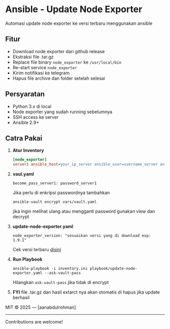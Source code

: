 # Ansible - Update Node Exporter

Automasi update node exporter ke versi terbaru menggunakan ansible

## Fitur
- Download node exporter dari github release 
- Ekstraksi file .tar.gz
- Replace file binary `node_exporter` ke `/usr/local/bin`
- Re-start service `node_exporter`
- Kirim notifikasi ke telegram
- Hapus file archive dan folder setelah selesai

## Persyaratan
- Python 3.x di local
- Node exporter yang sudah running sebelumnya
- SSH access ke server
- Ansible 2.9+

## Catra Pakai

1. **Atur Inventory**

    ```ini
    [node_exporter]
    server1 ansible_host=your_ip_server ansible_user=username_server ansible_ssh_private_key_file=~/.ssh/id_rsa

2. **vaul.yaml**
     ```
     become_pass_server1: password_server1
     ```
     Jika perlu di enkripsi passwordnya tambahkan
     ```
     ansible-vault encrypt vars/vault.yaml
     ```
     jika ingin melihat ulang atau mengganti password gunakan view dan decrypt

3. **update-node-exporter.yaml**
     ```
     node_exporter_version: "sesuaikan versi yang di download exp: 1.9.1"
     ```

     Cek versi terbaru [disini](https://github.com/prometheus/node_exporter/releases)
   
5. **Run Playbook**
     ```
     ansible-playbook -i inventory.ini playbook/update-node-exporter.yaml --ask-vault-pass
     ```
     Hilangkan `ask-vault-pass` jika tidak di encrypt

6. **FYI**
     file .tar.gz dan hasil extarct nya akan otomatis di hapus jika update berhasil


MIT © 2025 — [aanabdulrohman]

---
Contributions are welcome!
